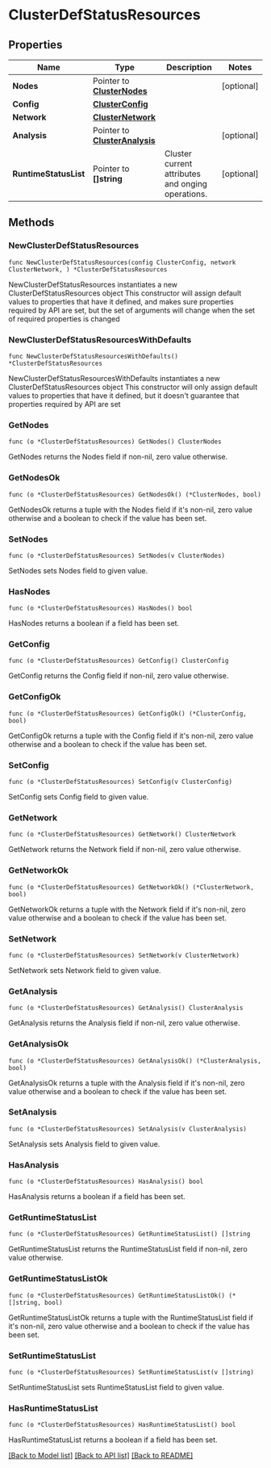# ClusterDefStatusResources

## Properties

Name | Type | Description | Notes
------------ | ------------- | ------------- | -------------
**Nodes** | Pointer to [**ClusterNodes**](ClusterNodes.md) |  | [optional] 
**Config** | [**ClusterConfig**](ClusterConfig.md) |  | 
**Network** | [**ClusterNetwork**](ClusterNetwork.md) |  | 
**Analysis** | Pointer to [**ClusterAnalysis**](ClusterAnalysis.md) |  | [optional] 
**RuntimeStatusList** | Pointer to **[]string** | Cluster current attributes and onging operations. | [optional] 

## Methods

### NewClusterDefStatusResources

`func NewClusterDefStatusResources(config ClusterConfig, network ClusterNetwork, ) *ClusterDefStatusResources`

NewClusterDefStatusResources instantiates a new ClusterDefStatusResources object
This constructor will assign default values to properties that have it defined,
and makes sure properties required by API are set, but the set of arguments
will change when the set of required properties is changed

### NewClusterDefStatusResourcesWithDefaults

`func NewClusterDefStatusResourcesWithDefaults() *ClusterDefStatusResources`

NewClusterDefStatusResourcesWithDefaults instantiates a new ClusterDefStatusResources object
This constructor will only assign default values to properties that have it defined,
but it doesn't guarantee that properties required by API are set

### GetNodes

`func (o *ClusterDefStatusResources) GetNodes() ClusterNodes`

GetNodes returns the Nodes field if non-nil, zero value otherwise.

### GetNodesOk

`func (o *ClusterDefStatusResources) GetNodesOk() (*ClusterNodes, bool)`

GetNodesOk returns a tuple with the Nodes field if it's non-nil, zero value otherwise
and a boolean to check if the value has been set.

### SetNodes

`func (o *ClusterDefStatusResources) SetNodes(v ClusterNodes)`

SetNodes sets Nodes field to given value.

### HasNodes

`func (o *ClusterDefStatusResources) HasNodes() bool`

HasNodes returns a boolean if a field has been set.

### GetConfig

`func (o *ClusterDefStatusResources) GetConfig() ClusterConfig`

GetConfig returns the Config field if non-nil, zero value otherwise.

### GetConfigOk

`func (o *ClusterDefStatusResources) GetConfigOk() (*ClusterConfig, bool)`

GetConfigOk returns a tuple with the Config field if it's non-nil, zero value otherwise
and a boolean to check if the value has been set.

### SetConfig

`func (o *ClusterDefStatusResources) SetConfig(v ClusterConfig)`

SetConfig sets Config field to given value.


### GetNetwork

`func (o *ClusterDefStatusResources) GetNetwork() ClusterNetwork`

GetNetwork returns the Network field if non-nil, zero value otherwise.

### GetNetworkOk

`func (o *ClusterDefStatusResources) GetNetworkOk() (*ClusterNetwork, bool)`

GetNetworkOk returns a tuple with the Network field if it's non-nil, zero value otherwise
and a boolean to check if the value has been set.

### SetNetwork

`func (o *ClusterDefStatusResources) SetNetwork(v ClusterNetwork)`

SetNetwork sets Network field to given value.


### GetAnalysis

`func (o *ClusterDefStatusResources) GetAnalysis() ClusterAnalysis`

GetAnalysis returns the Analysis field if non-nil, zero value otherwise.

### GetAnalysisOk

`func (o *ClusterDefStatusResources) GetAnalysisOk() (*ClusterAnalysis, bool)`

GetAnalysisOk returns a tuple with the Analysis field if it's non-nil, zero value otherwise
and a boolean to check if the value has been set.

### SetAnalysis

`func (o *ClusterDefStatusResources) SetAnalysis(v ClusterAnalysis)`

SetAnalysis sets Analysis field to given value.

### HasAnalysis

`func (o *ClusterDefStatusResources) HasAnalysis() bool`

HasAnalysis returns a boolean if a field has been set.

### GetRuntimeStatusList

`func (o *ClusterDefStatusResources) GetRuntimeStatusList() []string`

GetRuntimeStatusList returns the RuntimeStatusList field if non-nil, zero value otherwise.

### GetRuntimeStatusListOk

`func (o *ClusterDefStatusResources) GetRuntimeStatusListOk() (*[]string, bool)`

GetRuntimeStatusListOk returns a tuple with the RuntimeStatusList field if it's non-nil, zero value otherwise
and a boolean to check if the value has been set.

### SetRuntimeStatusList

`func (o *ClusterDefStatusResources) SetRuntimeStatusList(v []string)`

SetRuntimeStatusList sets RuntimeStatusList field to given value.

### HasRuntimeStatusList

`func (o *ClusterDefStatusResources) HasRuntimeStatusList() bool`

HasRuntimeStatusList returns a boolean if a field has been set.


[[Back to Model list]](../README.md#documentation-for-models) [[Back to API list]](../README.md#documentation-for-api-endpoints) [[Back to README]](../README.md)


